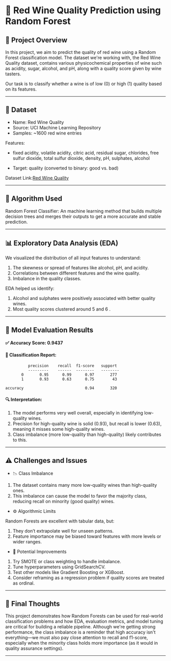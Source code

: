 # 🍷 Red Wine Quality Prediction using Random Forest

## 📌 Project Overview

In this project, we aim to predict the quality of red wine using a Random Forest classification model. The dataset
we're working with, the Red Wine Quality dataset, contains various physicochemical properties of wine such as 
acidity, sugar, alcohol, and pH, along with a quality score given by wine tasters.

Our task is to classify whether a wine is of low (0) or high (1) quality based on its features.

--------------------------------------------------------------------------------------------------------------------

## 📁 Dataset

- Name: Red Wine Quality
- Source: UCI Machine Learning Repository
- Samples: ~1600 red wine entries

Features:

- fixed acidity, volatile acidity, citric acid, residual sugar, chlorides, free sulfur dioxide, total sulfur dioxide,
density, pH, sulphates, alcohol

- Target: quality (converted to binary: good vs. bad)

Dataset Link:[Red Wine Quality](https://www.kaggle.com/datasets/uciml/red-wine-quality-cortez-et-al-2009)

----------------------------------------------------------------------------------------------------------------------

## 🧠 Algorithm Used

Random Forest Classifier: An machine learning method that builds multiple decision trees and merges their outputs to
get a more accurate and stable prediction.

-----------------------------------------------------------------------------------------------------------------------

## 📊 Exploratory Data Analysis (EDA)

We visualized the distribution of all input features to understand:
1. The skewness or spread of features like alcohol, pH, and acidity.
2. Correlations between different features and the wine quality.
3. Imbalance in the quality classes.

EDA helped us identify:

1. Alcohol and sulphates were positively associated with better quality wines.
2. Most quality scores clustered around 5 and 6 .

-------------------------------------------------------------------------------------------------------------------------

## 🧪 Model Evaluation Results

#### ✅ Accuracy Score: 0.9437
#### 📄 Classification Report:


              precision    recall  f1-score   support
              ---------    ------  --------   --------
           0       0.95      0.99      0.97       277
           1       0.93      0.63      0.75        43

    accuracy                           0.94       320
  

#### 🔍 Interpretation:

1. The model performs very well overall, especially in identifying low-quality wines.
2. Precision for high-quality wine is solid (0.93), but recall is lower (0.63), meaning it misses some high-quality wines.
3. Class imbalance (more low-quality than high-quality) likely contributes to this.

--------------------------------------------------------------------------------------------------------------------------

## ⚠️ Challenges and Issues

- 📉 Class Imbalance

1. The dataset contains many more low-quality wines than high-quality ones.
2. This imbalance can cause the model to favor the majority class, reducing recall on minority (good quality) wines.

- ⚙️ Algorithmic Limits

Random Forests are excellent with tabular data, but:

   1. They don’t extrapolate well for unseen patterns.
   2. Feature importance may be biased toward features with more levels or wider ranges.

- 🧪 Potential Improvements

1. Try SMOTE or class weighting to handle imbalance.
2. Tune hyperparameters using GridSearchCV.
3. Test other models like Gradient Boosting or XGBoost.
4. Consider reframing as a regression problem if quality scores are treated as ordinal.

---------------------------------------------------------------------------------------------------------------------------

## 🙌 Final Thoughts

This project demonstrates how Random Forests can be used for real-world classification problems and how EDA, evaluation
metrics, and model tuning are critical for building a reliable pipeline. Although we're getting strong performance, the
class imbalance is a reminder that high accuracy isn't everything—we must also pay close attention to recall and f1-score,
especially when the minority class holds more importance (as it would in quality assurance settings).

---------------------------------------------------------------------------------------------------------------------------
